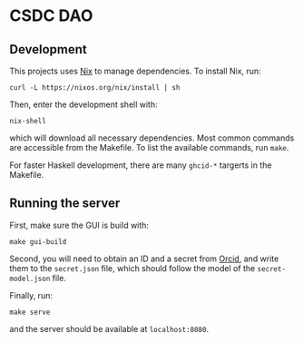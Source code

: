 # CSDC DAO

## Development

This projects uses [Nix](https://nixos.org/download.html) to manage
dependencies. To install Nix, run:

```
curl -L https://nixos.org/nix/install | sh
```

Then, enter the development shell with:

```
nix-shell
```

which will download all necessary dependencies. Most common commands are
accessible from the Makefile. To list the available commands, run `make`.

For faster Haskell development, there are many `ghcid-*` targerts in the
Makefile.

## Running the server

First, make sure the GUI is build with:

```
make gui-build
```

Second, you will need to obtain an ID and a secret from
[Orcid](https://orcid.org/developer-tools), and write them to the `secret.json`
file, which should follow the model of the `secret-model.json` file.

Finally, run:

```
make serve
```

and the server should be available at `localhost:8080`.
